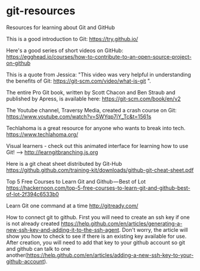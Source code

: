# git-resources
Resources for learning about Git and GitHub

This is a good introduction to Git: https://try.github.io/

Here's a good series of short videos on GitHub: https://egghead.io/courses/how-to-contribute-to-an-open-source-project-on-github

This is a quote from Jessica: "This video was very helpful in understanding the benefits of Git:
https://git-scm.com/video/what-is-git ".

The entire Pro Git book, written by Scott Chacon and Ben Straub and published by Apress, is available here: https://git-scm.com/book/en/v2

The Youtube channel, Traversy Media, created a crash course on Git: https://www.youtube.com/watch?v=SWYqp7iY_Tc&t=1561s

Techlahoma is a great resource for anyone who wants to break into tech. https://www.techlahoma.org/

Visual learners - check out this animated interface for learning how to use Git! --> http://learngitbranching.js.org

Here is a git cheat sheet distributed by Git-Hub https://github.github.com/training-kit/downloads/github-git-cheat-sheet.pdf

Top 5 Free Courses to Learn Git and Github — Best of Lot https://hackernoon.com/top-5-free-courses-to-learn-git-and-github-best-of-lot-2f394c6533b0

Learn Git one command at a time http://gitready.com/

How to connect git to github. First you will need to create an ssh key if one is not already created https://help.github.com/en/articles/generating-a-new-ssh-key-and-adding-it-to-the-ssh-agent. Don't worry, the article will show you how to check to see if there is an existing key available for use. After creation, you will need to add that key to your github account so git and github can talk to one another(https://help.github.com/en/articles/adding-a-new-ssh-key-to-your-github-account).

